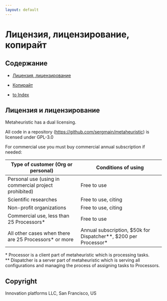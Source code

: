 ```yaml
---
layout: default
---
```


# Лицензия, лицензирование, копирайт

## Содержание

- [Лицензия, лицензирование](#Лицензия-и-лицензирование)
- [Копирайт](#copyright)

- [to Index](/p-ru/index)

## Лицензия и лицензирование
Metaheuristic has a dual licensing.

All code in a repository (https://github.com/sergmain/metaheuristic) is licensed under GPL-3.0  

For commercial use you must buy commercial annual subscription if needed:

| Type of customer (Org or personal)                     | Conditions of using |
|--------------------------------------------------------|---------------------|
| Personal use  (using in commercial project prohibited) | Free to use         |
| Scientific researches                                  | Free to use, citing | 
| Non-profit organizations                               | Free to use, citing | 
| Commercial use, less than 25 Processors\*                | Free to use         | 
| All other cases when there are 25 Processors\* or more   | Annual subscription, $50k for Dispatcher\*\*, $200 per Processor\* | 

\* Processor is a client part of metaheuristic which is processing tasks.   
\*\* Dispatcher is a server part of metaheuristic which is serving all configurations 
and managing the process of assigning tasks to Processors. 

## Copyright
Innovation platforms LLC, San Francisco, US 